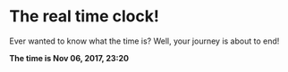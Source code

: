 # The real time clock!

Ever wanted to know what the time is? Well, your journey is about to end!

**The time is Nov 06, 2017, 23:20**